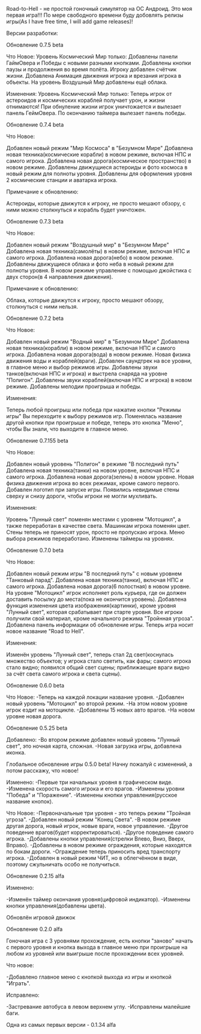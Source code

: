 Road-to-Hell - не простой гоночный симулятор на ОС Андроид. Это моя первая игра!!!
По мере свободного времени буду добовлять релизы игры(As I have free time, I will add game releases)!

Версии разработки:

Обновление 0.7.5 beta

Что Новое: Уровень Космический Мир только: Добавлены панели ГаймОвера и Победы с новыми разными кнопками. Добавлены кнопки паузы и продолжения во время полёта. Игроку добавлен счётчик жизни. Добавлена Анимация движения игрока и врезания игрока в объекты. На уровень Воздушный Мир добавлены ещё облака.

Изменения: Уровень Космический Мир только: Теперь игрок от астероидов и космических кораблей получает урон, и жизни отнимаются! При обнуление жизни игрок уничтожается и вылезает панель ГеймОвера. По окончанию таймера вылезает панель победы.

Обновление 0.7.4 beta

Что Новое:

Добавлен новый режим "Мир Космоса" в "Безумном Мире" Добавлена новая техника(космические корабли) в новом режиме, включая НПС и самого игрока. Добавлена новая дорога(космическое пространство) в новом режиме. Добавлены движущиеся астероиды и фото космоса в новый режим для полноты уровня. Добавлены для оформления уровня 2 космические станции и аватарка игрока.

Примечание к обновлению:

Астероиды, которые движутся к игроку, не просто мешают обзору, с ними можно столкнуться и корабль будет уничтожен.

Обновление 0.7.3 beta

Что Новое:

Добавлен новый режим "Воздушный мир" в "Безумном Мире" Добавлена новая техника(самолёты) в новом режиме, включая НПС и самого игрока. Добавлена новая дорога(небо) в новом режиме. Добавлены движущиеся облака и фото неба в новый режим для полноты уровня. В новом режиме управление с помощью джойстика с двух сторон(в 4 направления движения).

Примечание к обновлению:

Облака, которые движутся к игроку, просто мешают обзору, столкнуться с ними нельзя.

Обновление 0.7.2 beta

Что Новое:

Добавлен новый режим "Водный мир" в "Безумном Мире" Добавлена новая техника(корабли) в новом режиме, включая НПС и самого игрока. Добавлена новая дорога(вода) в новом режиме. Новая физика движения воды и кораблей(враги). Добавлен саундтрек на все уровни, в главное меню и выбор режимов игры. Добавлены звуки танков(включая НПС и игрока) и выстрела снаряда на уровне "Полигон". Добавлены звуки кораблей(включая НПС и игрока) в новом режиме. Добавлены мелодии проигрыша и победы.

Изменения:

Теперь любой проигрыш или победа при нажатие кнопки "Режимы игры" Вы переходите к выбору режимов игр. Поменялась название другой кнопки при проигрыше и победе, теперь это кнопка "Меню", чтобы Вы знали, что выходите в главное меню.

Обновление 0.7.155 beta

Что Новое:

Добавлен новый уровень "Полигон" в режиме "В последний путь" Добавлена новая техника(танки) на новом уровне, включая НПС и самого игрока. Добавлена новая дорога(зелень) в новом уровне. Новая физика движения игрока во всех режимах, кроме самого первого. Добавлен логотип при запуске игры. Появились невидимые стены сверху и снизу дороги, чтобы игроки не могли мухливать.

Изменения:

Уровень "Лунный свет" поменян местами с уровнем "Мотоцикл", а также переработан в качестве света. Машинкам игрока поменян цвет. Стены теперь не приносят урон, просто не пропускаю игрока. Меню выбора режимов переработано. Изменены таймеры на уровнях.

Обновление 0.7.0 beta

Что Новое:

Добавлен новый режим игры "В последний путь" с новым уровнем "Танковый парад". Добавлена новая техника(танки), включая НПС и самого игрока. Добавлена новая дорога(6 полостная) в новом уровне. На уровне "Мотоцикл" игрок исполняет роль курьера, где он должен доставить посылку до места(пока не окончится уровень). Добавлена функция изменения цвета изображения(картинки), кроме уровня "Лунный свет", которая срабатывает при старте уровня. Все игроки получили свой материал, кроме начального режима "Тройнная угроза". Добавлена панель информации об обновление игры. Теперь игра носит новое название "Road to Hell".

Изменения:

Изменён уровень "Лунный свет", теперь стал 2д свет(коснулась множество объектов; у игрока стало светить, как фары; самого игрока стало видно; появился общий свет сцены; приближаещие враги видно за счёт света самого игрока и света сцены).

Обновление 0.6.0 beta

Что Новое: -Теперь на каждой локации название уровня. -Добавлен новый уровень "Мотоцикл" во второй режим. -На этом новом уровне игрок ездит на мотоцикле. -Добавлены 15 новых авто врагов. -На новом уровне новая дорога.

Обновление 0.5.25 beta

Добавлено: -Во втором режиме добавлен новый уровень "Лунный свет", это ночная карта, сложная. -Новая загрузка игры, добавлена иконка.

Глобальное обновление игры 0.5.0 beta! Начну пожалуй с изменений, а потом расскажу, что новое!

Изменено: -Первые три начальных уровня в графическом виде. -Изменена скорость самого игрока и его врагов. -Изменены уровни "Победа" и "Поражение". -Изменены кнопки управления(русское название кнопок).

Что Новое: -Первоначальные три уровня - это теперь режим "Тройная угроза". -Добавлен новый режим "Конец Света". -В новом режиме другая дорога, новый игрок, новые враги, новое управление. -Другое поведение врагов(будет корректироваться). -Другое поведение самого игрока. -Добавлены кнопки управления(стрелки Влево, Вниз, Вверх, Вправо). -Добавлены в новом режиме ограждения, которые находятся по бокам дороги. -Ограждение теперь приносить вред транспорту игрока. -Добавлен в новый режим ЧИТ, но в облегчённом в виде, поэтому сжульничать особо не получиться.

Обновление 0.2.15 alfa

Изменено:

-Изменён таймер окончания уровня(цифровой индикатор). -Изменены кнопки управления(добавлены цвета).

Обновлён игровой движок

Обновление 0.2.0 alfa

Гоночная игра с 3 уровнями прохождение, есть кнопки "заново" начать с первого уровня и кнопка выхода в главное меню при проигрыше на любом из уровней или выигрыше после прохождении всех уровней.

Что новое:

-Добавлено главное меню с кнопкой выхода из игры и кнопкой "Играть".

Исправлено:

-Застревание автобуса в левом верхнем углу. -Исправлены малейшие баги.

Одна из самых первых версии - 0.1.34 alfa
